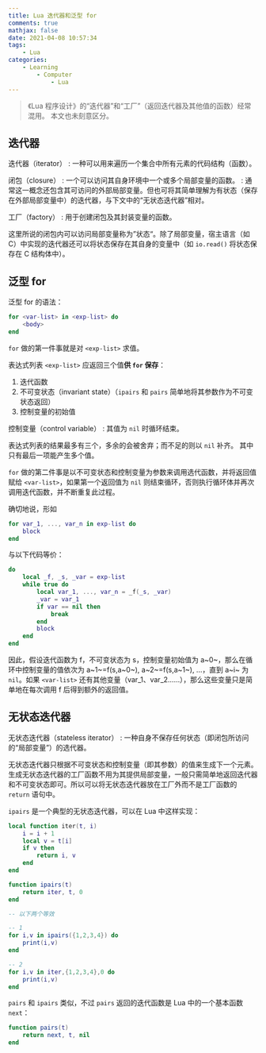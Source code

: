 ```yaml
---
title: Lua 迭代器和泛型 for
comments: true
mathjax: false
date: 2021-04-08 10:57:34
tags:
    - Lua
categories:
    - Learning
        - Computer
            - Lua
---
```


> 《Lua 程序设计》的“迭代器”和“工厂”（返回迭代器及其他值的函数）经常混用。
> 本文也未刻意区分。

<!-- more -->

## 迭代器

迭代器（iterator）
: 一种可以用来遍历一个集合中所有元素的代码结构（函数）。

闭包（closure）
: 一个可以访问其自身环境中一个或多个局部变量的函数。
: 通常这一概念还包含其可访问的外部局部变量。但也可将其简单理解为有状态（保存在外部局部变量中）的迭代器，与下文中的“无状态迭代器”相对。

工厂（factory）
: 用于创建闭包及其封装变量的函数。

这里所说的闭包内可以访问局部变量称为”状态“。除了局部变量，宿主语言（如 C）中实现的迭代器还可以将状态保存在其自身的变量中（如 `io.read()` 将状态保存在 C 结构体中）。

## 泛型 for

泛型 for 的语法：

```lua
for <var-list> in <exp-list> do
    <body>
end
```

`for` 做的第一件事就是对 `<exp-list>` 求值。

表达式列表 `<exp-list>` 应返回三个值**供 `for` 保存**：
1. 迭代函数
2. 不可变状态（invariant state）（`ipairs` 和 `pairs` 简单地将其参数作为不可变状态返回）
3. 控制变量的初始值

控制变量（control variable）
: 其值为 `nil` 时循环结束。

表达式列表的结果最多有三个，多余的会被舍弃；而不足的则以 `nil` 补齐。
其中只有最后一项能产生多个值。

`for` 做的第二件事是以不可变状态和控制变量为参数来调用选代函数，并将返回值赋给 `<var-list>`，如果第一个返回值为 `nil` 则结束循环，否则执行循环体并再次调用迭代函数，并不断重复此过程。

确切地说，形如

```lua
for var_1, ..., var_n in exp-list do
    block
end
```

与以下代码等价：

```lua
do
    local _f, _s, _var = exp-list
    while true do
        local var_1, ..., var_n = _f(_s, _var)
        _var = var_1
        if var == nil then
            break
        end
        block
    end
end
```

因此，假设迭代函数为 f，不可变状态为 s，控制变量初始值为 a~0~，那么在循环中控制变量的值依次为 a~1~=f(s,a~0~), a~2~=f(s,a~1~), ...，直到 a~i~ 为 `nil`。如果 `<var-list>` 还有其他变量（var_1、var_2……），那么这些变量只是简单地在每次调用 f 后得到额外的返回值。

## 无状态迭代器

无状态迭代器（stateless iterator）
: 一种自身不保存任何状态（即闭包所访问的“局部变量”）的选代器。

无状态迭代器只根据不可变状态和控制变量（即其参数）的值来生成下一个元素。
生成无状态迭代器的工厂函数不用为其提供局部变量，一般只需简单地返回迭代器和不可变状态即可。所以可以将无状态迭代器放在工厂外而不是工厂函数的 `return` 语句中。

`ipairs` 是一个典型的无状态迭代器，可以在 Lua 中这样实现：

```lua
local function iter(t, i)
    i = i + 1
    local v = t[i]
    if v then
        return i, v
    end
end

function ipairs(t)
    return iter, t, 0
end

-- 以下两个等效

-- 1
for i,v in ipairs({1,2,3,4}) do
    print(i,v)
end

-- 2
for i,v in iter,{1,2,3,4},0 do
    print(i,v)
end
```

`pairs` 和 `ipairs` 类似，不过 `pairs` 返回的迭代函数是 Lua 中的一个基本函数 `next`：

```lua
function pairs(t)
    return next, t, nil
end
```




